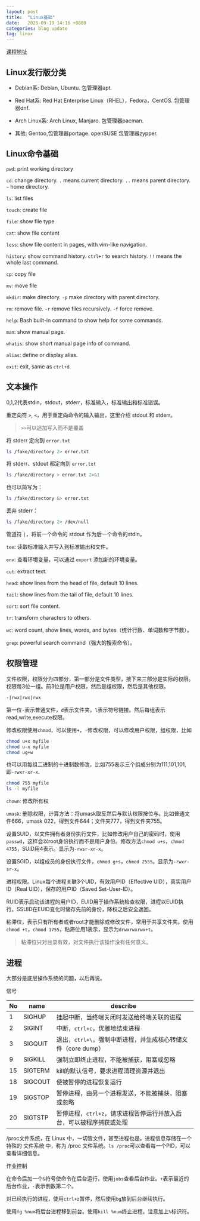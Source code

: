```yaml
---
layout: post
title:  "Linux基础"
date:   2025-09-19 14:16 +0800
categories: blog update
tag: linux
---
```


[课程地址](labex.io)

## Linux发行版分类

- Debian系: Debian, Ubuntu. 包管理器apt.

- Red Hat系: Red Hat Enterprise Linux（RHEL），Fedora，CentOS. 包管理器dnf.

- Arch Linux系: Arch Linux, Manjaro. 包管理器pacman.

- 其他: Gentoo,包管理器portage. openSUSE 包管理器zypper.

## Linux命令基础

`pwd`: print working directory

`cd`: change directory. `.` means current directory. `..` means parent directory. `~` home directory.

`ls`: list files

`touch`: create file

`file`: show file type

`cat`: show file content

`less`: show file content in pages, with vim-like navigation.

`history`: show command history. `ctrl+r` to search history. `!!` means the whole last command.

`cp`: copy file

`mv`: move file

`mkdir`: make directory. `-p` make directory with parent directory.

`rm`: remove file. `-r` remove files recursively. `-f` force remove.

`help`: Bash built-in command to show help for some commands.

`man`: show manual page.

`whatis`: show short manual page info of command.

`alias`: define or display alias.

`exit`: exit, same as `ctrl+d`.

## 文本操作

0,1,2代表stdin，stdout，stderr，标准输入，标准输出和标准错误。

重定向符 `>`, `<`，用于重定向命令的输入输出，这里介绍 stdout 和 stderr。

> `>>`可以追加写入而不是覆盖

将 stderr 定向到 `error.txt`

```bash
ls /fake/directory 2> error.txt
```

将 stderr、stdout 都定向到 `error.txt`

```bash
ls /fake/directory > error.txt 2>&1
```

也可以简写为：

```bash
ls /fake/directory &> error.txt
```

丢弃 stderr：

```bash
ls /fake/directory 2> /dev/null
```

管道符 `|`，将前一个命令的 stdout 作为后一个命令的stdin。

`tee`: 读取标准输入并写入到标准输出和文件。

`env`: 查看环境变量，可以通过 `export` 添加新的环境变量。

`cut`: extract text.

`head`: show lines from the head of file, default 10 lines.

`tail`: show lines from the tail of file, default 10 lines.

`sort`: sort file content.

`tr`: transform characters to others.

`wc`: word count, show lines, words, and bytes（统计行数、单词数和字节数）。

`grep`: powerful search command（强大的搜索命令）。

## 权限管理

文件权限，权限分为四部分，第一部分是文件类型，接下来三部分是实际的权限。权限每3位一组。前3位是用户权限，然后是组权限，然后是其他权限。

```txt
-|rwx|rwx|rwx
```

第一位`-`表示普通文件，`d`表示文件夹，`l`表示符号链接。然后每组表示read,write,execute权限。

修改权限使用`chmod`，可以使用`+`，`-`修改权限，可以修改用户权限，组权限，比如

```bash
chmod u+x myfile
chmod u-x myfile
chmod ug+w
```

也可以用每组二进制的十进制数修改，比如755表示三个组成分别为111,101,101,即`-rwxr-xr-x`.

```bash
chmod 755 myfile
ls -l myfile
```

`chown`: 修改所有权

`umask`: 删除权限，计算方法：将umask取反然后与默认权限按位与。比如普通文件666，umask 022，得到文件644；文件夹777，得到文件夹755。

设置SUID，以文件拥有者身份执行文件，比如修改用户自己的密码时，使用`passwd`，这样会以root身份执行而不是用户身份。修改方法`chmod u+s`，`chmod 4755`，SUID用4表示。显示为`-rwsr-xr-x`。

设置SGID，以组成员的身份执行文件，`chmod g+s`，`chmod 2555`。显示为`-rwxr-sr-x`。

进程权限。Linux每个进程关联3个UID，有效用户ID（Effective UID），真实用户ID（Real UID），保存的用户ID（Saved Set-User-ID）。

RUID表示启动该进程的用户ID，EUID用于操作系统检查权限，进程以EUID执行，SSUID在EUID变化时储存先前的身份，降权之后安全返回。

粘滞位，表示只有所有者或者root才能删除或修改文件，常用于共享文件夹。使用`chmod +t`，`chmod 1755`，粘滞位用1表示，显示为`drwxrwxrwx+t`。

> 粘滞位只对目录有效，对文件执行该操作没有任何意义。

## 进程

大部分是底层操作系统的问题，以后再说。

信号

|No|name|describe|
|---|---|---|
|1|SIGHUP|挂起中断，当终端关闭时发送给终端关联的进程|
|2|SIGINT|中断，`ctrl+c`，优雅地结束进程|
|3|SIGQUIT|退出，`ctrl+\`，强制中断进程，并生成核心转储文件（core dump）|
|9|SIGKILL|强制立即终止进程，不能被捕获，阻塞或忽略|
|15|SIGTERM|kill的默认信号，要求进程清理资源并退出|
|18|SIGCOUT|使被暂停的进程恢复运行|
|19|SIGSTOP|暂停进程，由另一个进程发送，不能被捕获，阻塞或忽略|
|20|SIGTSTP|暂停进程，`ctrl+z`，请求进程暂停运行并放入后台，可以被程序捕获或处理|

/proc文件系统，在 Linux 中，一切皆文件，甚至进程也是。进程信息存储在一个特殊的 文件系统 中，称为 /proc 文件系统。`ls /proc`可以查看每一个PID，可以查看详细信息。

作业控制

在命令后加一个`&`符号使命令在后台运行，使用`jobs`查看后台作业。`+`表示最近的后台作业，`-`表示倒数第二个。

对已经执行的进程，使用`ctrl+z`暂停，然后使用`bg`放到后台继续执行。

使用`fg %num`将后台进程移到前台。使用`kill %num`终止进程。注意加上`%`标识符。
